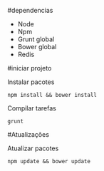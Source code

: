 #dependencias
<ul>
	<li>Node</li>
	<li>Npm</li>
	<li>Grunt global</li>
	<li>Bower global</li>
	<li>Redis</li>
</ul>

#iniciar projeto
<p>Instalar pacotes</p>
<code>npm install && bower install</code>


<p>Compilar tarefas</p>
<code>grunt</code>

#Atualizações 

<p>Atualizar pacotes</p>
<code>npm update && bower update</code>